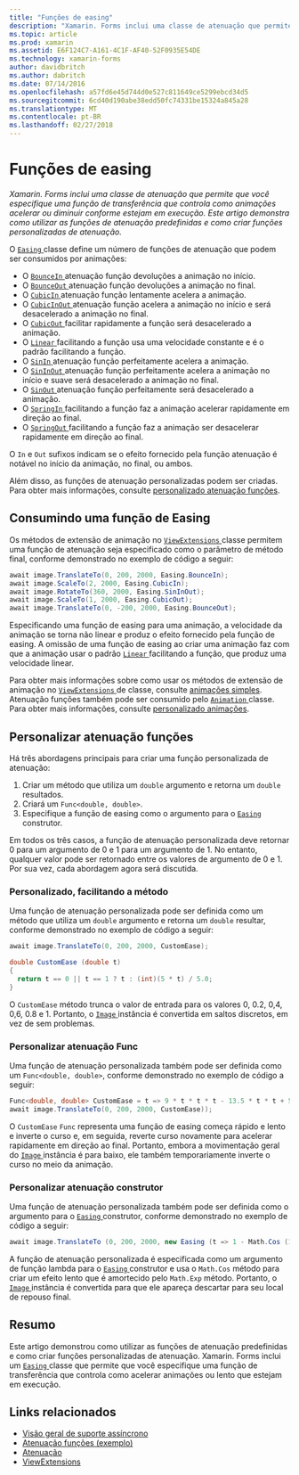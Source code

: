 ```yaml
---
title: "Funções de easing"
description: "Xamarin. Forms inclui uma classe de atenuação que permite que você especifique uma função de transferência que controla como animações acelerar ou diminuir conforme estejam em execução. Este artigo demonstra como utilizar as funções de atenuação predefinidas e como criar funções personalizadas de atenuação."
ms.topic: article
ms.prod: xamarin
ms.assetid: E6F124C7-A161-4C1F-AF40-52F0935E54DE
ms.technology: xamarin-forms
author: davidbritch
ms.author: dabritch
ms.date: 07/14/2016
ms.openlocfilehash: a57fd6e45d744d0e527c811649ce5299ebcd34d5
ms.sourcegitcommit: 6cd40d190abe38edd50fc74331be15324a845a28
ms.translationtype: MT
ms.contentlocale: pt-BR
ms.lasthandoff: 02/27/2018
---
```

# <a name="easing-functions"></a>Funções de easing

_Xamarin. Forms inclui uma classe de atenuação que permite que você especifique uma função de transferência que controla como animações acelerar ou diminuir conforme estejam em execução. Este artigo demonstra como utilizar as funções de atenuação predefinidas e como criar funções personalizadas de atenuação._


O [ `Easing` ](https://developer.xamarin.com/api/type/Xamarin.Forms.Easing/) classe define um número de funções de atenuação que podem ser consumidos por animações:

- O [ `BounceIn` ](https://developer.xamarin.com/api/field/Xamarin.Forms.Easing.BounceIn/) atenuação função devoluções a animação no início.
- O [ `BounceOut` ](https://developer.xamarin.com/api/field/Xamarin.Forms.Easing.BounceOut/) atenuação função devoluções a animação no final.
- O [ `CubicIn` ](https://developer.xamarin.com/api/field/Xamarin.Forms.Easing.CubicIn/) atenuação função lentamente acelera a animação.
- O [ `CubicInOut` ](https://developer.xamarin.com/api/field/Xamarin.Forms.Easing.CubicInOut/) atenuação função acelera a animação no início e será desacelerado a animação no final.
- O [ `CubicOut` ](https://developer.xamarin.com/api/field/Xamarin.Forms.Easing.CubicOut/) facilitar rapidamente a função será desacelerado a animação.
- O [ `Linear` ](https://developer.xamarin.com/api/field/Xamarin.Forms.Easing.Linear/) facilitando a função usa uma velocidade constante e é o padrão facilitando a função.
- O [ `SinIn` ](https://developer.xamarin.com/api/field/Xamarin.Forms.Easing.SinIn/) atenuação função perfeitamente acelera a animação.
- O [ `SinInOut` ](https://developer.xamarin.com/api/field/Xamarin.Forms.Easing.SinInOut/) atenuação função perfeitamente acelera a animação no início e suave será desacelerado a animação no final.
- O [ `SinOut` ](https://developer.xamarin.com/api/field/Xamarin.Forms.Easing.SinOut/) atenuação função perfeitamente será desacelerado a animação.
- O [ `SpringIn` ](https://developer.xamarin.com/api/field/Xamarin.Forms.Easing.SpringIn/) facilitando a função faz a animação acelerar rapidamente em direção ao final.
- O [ `SpringOut` ](https://developer.xamarin.com/api/field/Xamarin.Forms.Easing.SpringOut/) facilitando a função faz a animação ser desacelerar rapidamente em direção ao final.

O `In` e `Out` sufixos indicam se o efeito fornecido pela função atenuação é notável no início da animação, no final, ou ambos.

Além disso, as funções de atenuação personalizadas podem ser criadas. Para obter mais informações, consulte [personalizado atenuação funções](#customeasing).

## <a name="consuming-an-easing-function"></a>Consumindo uma função de Easing

Os métodos de extensão de animação no [ `ViewExtensions` ](https://developer.xamarin.com/api/type/Xamarin.Forms.ViewExtensions/) classe permitem uma função de atenuação seja especificado como o parâmetro de método final, conforme demonstrado no exemplo de código a seguir:

```csharp
await image.TranslateTo(0, 200, 2000, Easing.BounceIn);
await image.ScaleTo(2, 2000, Easing.CubicIn);
await image.RotateTo(360, 2000, Easing.SinInOut);
await image.ScaleTo(1, 2000, Easing.CubicOut);
await image.TranslateTo(0, -200, 2000, Easing.BounceOut);
```

Especificando uma função de easing para uma animação, a velocidade da animação se torna não linear e produz o efeito fornecido pela função de easing. A omissão de uma função de easing ao criar uma animação faz com que a animação usar o padrão [ `Linear` ](https://developer.xamarin.com/api/field/Xamarin.Forms.Easing.Linear/) facilitando a função, que produz uma velocidade linear.

Para obter mais informações sobre como usar os métodos de extensão de animação no [ `ViewExtensions` ](https://developer.xamarin.com/api/type/Xamarin.Forms.ViewExtensions/) de classe, consulte [animações simples](~/xamarin-forms/user-interface/animation/simple.md). Atenuação funções também pode ser consumido pelo [ `Animation` ](https://developer.xamarin.com/api/type/Xamarin.Forms.Animation/) classe. Para obter mais informações, consulte [personalizado animações](~/xamarin-forms/user-interface/animation/custom.md).

<a name="customeasing" />

## <a name="custom-easing-functions"></a>Personalizar atenuação funções

Há três abordagens principais para criar uma função personalizada de atenuação:

1. Criar um método que utiliza um `double` argumento e retorna um `double` resultados.
1. Criará um `Func<double, double>`.
1. Especifique a função de easing como o argumento para o [ `Easing` ](https://developer.xamarin.com/api/type/Xamarin.Forms.Easing/) construtor.

Em todos os três casos, a função de atenuação personalizada deve retornar 0 para um argumento de 0 e 1 para um argumento de 1. No entanto, qualquer valor pode ser retornado entre os valores de argumento de 0 e 1. Por sua vez, cada abordagem agora será discutida.

### <a name="custom-easing-method"></a>Personalizado, facilitando a método

Uma função de atenuação personalizada pode ser definida como um método que utiliza um `double` argumento e retorna um `double` resultar, conforme demonstrado no exemplo de código a seguir:

```csharp
await image.TranslateTo(0, 200, 2000, CustomEase);

double CustomEase (double t)
{
  return t == 0 || t == 1 ? t : (int)(5 * t) / 5.0;
}
```

O `CustomEase` método trunca o valor de entrada para os valores 0, 0.2, 0,4, 0,6, 0.8 e 1. Portanto, o [ `Image` ](https://developer.xamarin.com/api/type/Xamarin.Forms.Image/) instância é convertida em saltos discretos, em vez de sem problemas.

### <a name="custom-easing-func"></a>Personalizar atenuação Func

Uma função de atenuação personalizada também pode ser definida como um `Func<double, double>`, conforme demonstrado no exemplo de código a seguir:

```csharp
Func<double, double> CustomEase = t => 9 * t * t * t - 13.5 * t * t + 5.5 * t;
await image.TranslateTo(0, 200, 2000, CustomEase));
```

O `CustomEase` `Func` representa uma função de easing começa rápido e lento e inverte o curso e, em seguida, reverte curso novamente para acelerar rapidamente em direção ao final. Portanto, embora a movimentação geral do [ `Image` ](https://developer.xamarin.com/api/type/Xamarin.Forms.Image/) instância é para baixo, ele também temporariamente inverte o curso no meio da animação.

### <a name="custom-easing-constructor"></a>Personalizar atenuação construtor

Uma função de atenuação personalizada também pode ser definida como o argumento para o [ `Easing` ](https://developer.xamarin.com/api/type/Xamarin.Forms.Easing/) construtor, conforme demonstrado no exemplo de código a seguir:

```csharp
await image.TranslateTo (0, 200, 2000, new Easing (t => 1 - Math.Cos (10 * Math.PI * t) * Math.Exp (-5 * t)));
```

A função de atenuação personalizada é especificada como um argumento de função lambda para o [ `Easing` ](https://developer.xamarin.com/api/type/Xamarin.Forms.Easing/) construtor e usa o `Math.Cos` método para criar um efeito lento que é amortecido pelo `Math.Exp` método. Portanto, o [ `Image` ](https://developer.xamarin.com/api/type/Xamarin.Forms.Image/) instância é convertida para que ele apareça descartar para seu local de repouso final.

## <a name="summary"></a>Resumo

Este artigo demonstrou como utilizar as funções de atenuação predefinidas e como criar funções personalizadas de atenuação. Xamarin. Forms inclui um [ `Easing` ](https://developer.xamarin.com/api/type/Xamarin.Forms.Easing/) classe que permite que você especifique uma função de transferência que controla como acelerar animações ou lento que estejam em execução.



## <a name="related-links"></a>Links relacionados

- [Visão geral de suporte assíncrono](~/cross-platform/platform/async.md)
- [Atenuação funções (exemplo)](https://developer.xamarin.com/samples/xamarin-forms/userinterface/animation/easing/)
- [Atenuação](https://developer.xamarin.com/api/type/Xamarin.Forms.Easing/)
- [ViewExtensions](https://developer.xamarin.com/api/type/Xamarin.Forms.ViewExtensions/)
